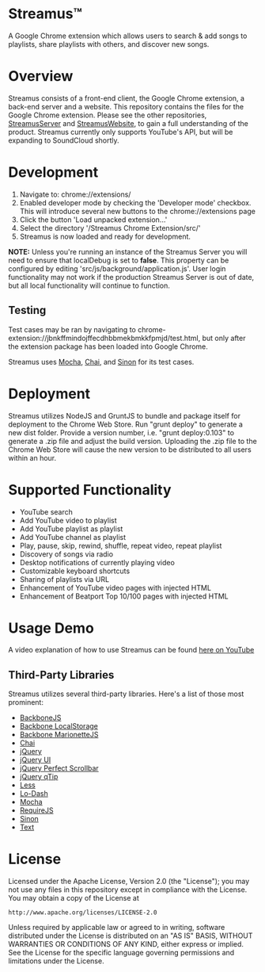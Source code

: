 Streamus™
=========

A Google Chrome extension which allows users to search & add songs to playlists, share playlists with others, and discover new songs.

Overview
========

Streamus consists of a front-end client, the Google Chrome extension, a back-end server and a website. This repository contains the files for the Google Chrome extension. Please see the other repositories, [StreamusServer](https://github.com/MeoMix/StreamusServer) and [StreamusWebsite](https://github.com/MeoMix/StreamusWebsite), to gain a full understanding of the product.
Streamus currently only supports YouTube's API, but will be expanding to SoundCloud shortly.

Development
========

1. Navigate to: chrome://extensions/
2. Enabled developer mode by checking the 'Developer mode' checkbox. This will introduce several new buttons to the chrome://extensions page
3. Click the button 'Load unpacked extension...'
4. Select the directory '/Streamus Chrome Extension/src/'
5. Streamus is now loaded and ready for development.

**NOTE:**
Unless you're running an instance of the Streamus Server you will need to ensure that localDebug is set to **false**. This property can be configured by editing 'src/js/background/application.js'.
User login functionality may not work if the production Streamus Server is out of date, but all local functionality will continue to function.

Testing
------
Test cases may be ran by navigating to chrome-extension://jbnkffmindojffecdhbbmekbmkkfpmjd/test.html, but only after the extension package has been loaded into Google Chrome. 

Streamus uses [Mocha](http://visionmedia.github.io/mocha/), [Chai](http://chaijs.com/), and [Sinon](http://sinonjs.org/) for its test cases.

Deployment
========

Streamus utilizes NodeJS and GruntJS to bundle and package itself for deployment to the Chrome Web Store.
Run "grunt deploy" to generate a new dist folder. Provide a version number, i.e. "grunt deploy:0.103" to generate a .zip file and adjust the build version. 
Uploading the .zip file to the Chrome Web Store will cause the new version to be distributed to all users within an hour.
 
Supported Functionality
========

* YouTube search
* Add YouTube video to playlist
* Add YouTube playlist as playlist
* Add YouTube channel as playlist
* Play, pause, skip, rewind, shuffle, repeat video, repeat playlist
* Discovery of songs via radio
* Desktop notifications of currently playing video
* Customizable keyboard shortcuts
* Sharing of playlists via URL
* Enhancement of YouTube video pages with injected HTML
* Enhancement of Beatport Top 10/100 pages with injected HTML

Usage Demo
========

A video explanation of how to use Streamus can be found [here on YouTube](https://www.youtube.com/watch?v=sVxncDakIdA)

Third-Party Libraries
------

Streamus utilizes several third-party libraries. Here's a list of those most prominent: 

* [BackboneJS](http://backbonejs.org/)
* [Backbone LocalStorage](https://github.com/jeromegn/Backbone.localStorage)
* [Backbone MarionetteJS](http://marionettejs.com)
* [Chai](http://chaijs.com/)
* [jQuery](http://jquery.com/)
* [jQuery UI](http://jqueryui.com/)
* [jQuery Perfect Scrollbar](http://noraesae.github.io/perfect-scrollbar/)
* [jQuery qTip](http://qtip2.com/)
* [Less](http://lesscss.org)
* [Lo-Dash](http://lodash.com/)
* [Mocha](http://visionmedia.github.io/mocha/)
* [RequireJS](http://requirejs.org/)
* [Sinon](http://sinonjs.org/)
* [Text](https://github.com/requirejs/text)

License
=======

Licensed under the Apache License, Version 2.0 (the "License");
you may not use any files in this repository except in compliance with the License.
You may obtain a copy of the License at

    http://www.apache.org/licenses/LICENSE-2.0

Unless required by applicable law or agreed to in writing, software
distributed under the License is distributed on an "AS IS" BASIS,
WITHOUT WARRANTIES OR CONDITIONS OF ANY KIND, either express or implied.
See the License for the specific language governing permissions and
limitations under the License.
